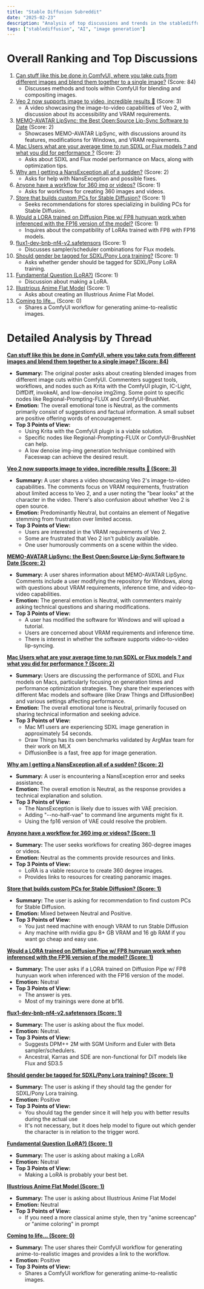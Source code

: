```yaml
---
title: "Stable Diffusion Subreddit"
date: "2025-02-23"
description: "Analysis of top discussions and trends in the stablediffusion subreddit"
tags: ["stablediffusion", "AI", "image generation"]
---
```


# Overall Ranking and Top Discussions
1.  [Can stuff like this be done in ComfyUI, where you take cuts from different images and blend them together to a single image?](https://www.reddit.com/gallery/1iwhrjm) (Score: 84)
    *   Discusses methods and tools within ComfyUI for blending and compositing images.
2.  [Veo 2 now supports image to video, incredible results 🤯](https://v.redd.it/ubmwdou2cyke1) (Score: 3)
    *   A video showcasing the image-to-video capabilities of Veo 2, with discussion about its accessibility and VRAM requirements.
3.  [MEMO-AVATAR LipSync: the Best Open:Source Lip-Sync Software to Date](https://v.redd.it/al1j90wb4yke1) (Score: 2)
    *   Showcases MEMO-AVATAR LipSync, with discussions around its features, modifications for Windows, and VRAM requirements.
4.  [Mac Users what are your average time to run SDXL or Flux models ? and what you did for performance ?](https://www.reddit.com/r/StableDiffusion/comments/1iwi79d/mac_users_what_are_your_average_time_to_run_sdxl/) (Score: 2)
    *   Asks about SDXL and Flux model performance on Macs, along with optimization tips.
5.  [Why am I getting a NansException all of a sudden?](https://www.reddit.com/r/StableDiffusion/comments/1iwjzii/why_am_i_getting_a_nansexception_all_of_a_sudden/) (Score: 2)
    *   Asks for help with NansException and possible fixes.
6.  [Anyone have a workflow for 360 img or videos?](https://www.reddit.com/r/StableDiffusion/comments/1iwhjy9/anyone_have_a_workflow_for_360_img_or_videos/) (Score: 1)
    *   Asks for workflows for creating 360 images and videos.
7.  [Store that builds custom PCs for Stable Diffusion?](https://www.reddit.com/r/StableDiffusion/comments/1iwhvy7/store_that_builds_custom_pcs_for_stable_diffusion/) (Score: 1)
    *   Seeks recommendations for stores specializing in building PCs for Stable Diffusion.
8.  [Would a LORA trained on Diffusion Pipe w/ FP8 hunyuan work when inferenced with the FP16 version of the model?](https://www.reddit.com/r/StableDiffusion/comments/1iwi04u/would_a_lora_trained_on_diffusion_pipe_w_fp8/) (Score: 1)
    *   Inquires about the compatibility of LoRAs trained with FP8 with FP16 models.
9.  [flux1-dev-bnb-nf4-v2.safetensors](https://www.reddit.com/r/StableDiffusion/comments/1iwjek2/flux1devbnbnf4v2safetensors/) (Score: 1)
    *   Discusses sampler/scheduler combinations for Flux models.
10. [Should gender be tagged for SDXL/Pony Lora training?](https://www.reddit.com/r/StableDiffusion/comments/1iwjjhl/should_gender_be_tagged_for_sdxlpony_lora_training/) (Score: 1)
    *   Asks whether gender should be tagged for SDXL/Pony LoRA training.
11. [Fundamental Question (LoRA?)](https://www.reddit.com/r/StableDiffusion/comments/1iwk0aq/fundamental_question_lora/) (Score: 1)
    *   Discussion about making a LoRA.
12. [Illustrious Anime Flat Model](https://www.reddit.com/r/StableDiffusion/comments/1iwk956/illustrious_anime_flat_model/) (Score: 1)
    *   Asks about creating an Illustrious Anime Flat Model.
13. [Coming to life...](https://www.reddit.com/gallery/1iwkc8l) (Score: 0)
    *   Shares a ComfyUI workflow for generating anime-to-realistic images.

# Detailed Analysis by Thread
**[Can stuff like this be done in ComfyUI, where you take cuts from different images and blend them together to a single image? (Score: 84)](https://www.reddit.com/gallery/1iwhrjm)**
*  **Summary:** The original poster asks about creating blended images from different image cuts within ComfyUI. Commenters suggest tools, workflows, and nodes such as Krita with the ComfyUI plugin, IC-Light, DiffDiff, invokeAI, and low-denoise img2img. Some point to specific nodes like Regional-Prompting-FLUX and ComfyUI-BrushNet.
*  **Emotion:** The overall emotional tone is Neutral, as the comments primarily consist of suggestions and factual information. A small subset are positive offering words of encouragement.
*  **Top 3 Points of View:**
    *   Using Krita with the ComfyUI plugin is a viable solution.
    *   Specific nodes like Regional-Prompting-FLUX or ComfyUI-BrushNet can help.
    *   A low denoise img-img generation technique combined with Faceswap can achieve the desired result.

**[Veo 2 now supports image to video, incredible results 🤯 (Score: 3)](https://v.redd.it/ubmwdou2cyke1)**
*  **Summary:** A user shares a video showcasing Veo 2's image-to-video capabilities. The comments focus on VRAM requirements, frustration about limited access to Veo 2, and a user noting the "bear looks" at the character in the video. There's also confusion about whether Veo 2 is open source.
*  **Emotion:** Predominantly Neutral, but contains an element of Negative stemming from frustration over limited access.
*  **Top 3 Points of View:**
    *   Users are interested in the VRAM requirements of Veo 2.
    *   Some are frustrated that Veo 2 isn't publicly available.
    *   One user humorously comments on a scene within the video.

**[MEMO-AVATAR LipSync: the Best Open:Source Lip-Sync Software to Date (Score: 2)](https://v.redd.it/al1j90wb4yke1)**
*  **Summary:** A user shares information about MEMO-AVATAR LipSync. Comments include a user modifying the repository for Windows, along with questions about VRAM requirements, inference time, and video-to-video capabilities.
*  **Emotion:** The general emotion is Neutral, with commenters mainly asking technical questions and sharing modifications.
*  **Top 3 Points of View:**
    *   A user has modified the software for Windows and will upload a tutorial.
    *   Users are concerned about VRAM requirements and inference time.
    *   There is interest in whether the software supports video-to-video lip-syncing.

**[Mac Users what are your average time to run SDXL or Flux models ? and what you did for performance ? (Score: 2)](https://www.reddit.com/r/StableDiffusion/comments/1iwi79d/mac_users_what_are_your_average_time_to_run_sdxl/)**
*  **Summary:** Users are discussing the performance of SDXL and Flux models on Macs, particularly focusing on generation times and performance optimization strategies. They share their experiences with different Mac models and software (like Draw Things and DiffusionBee) and various settings affecting performance.
*  **Emotion:** The overall emotional tone is Neutral, primarily focused on sharing technical information and seeking advice.
*  **Top 3 Points of View:**
    *   Mac M1 users are experiencing SDXL image generation in approximately 54 seconds.
    *   Draw Things has its own benchmarks validated by ArgMax team for their work on MLX
    *   DiffusionBee is a fast, free app for image generation.

**[Why am I getting a NansException all of a sudden? (Score: 2)](https://www.reddit.com/r/StableDiffusion/comments/1iwjzii/why_am_i_getting_a_nansexception_all_of_a_sudden/)**
*  **Summary:** A user is encountering a NansException error and seeks assistance.
*  **Emotion:** The overall emotion is Neutral, as the response provides a technical explanation and solution.
*  **Top 3 Points of View:**
    *   The NansException is likely due to issues with VAE precision.
    *   Adding "--no-half-vae" to command line arguments might fix it.
    *   Using the fp16 version of VAE could resolve the problem.

**[Anyone have a workflow for 360 img or videos? (Score: 1)](https://www.reddit.com/r/StableDiffusion/comments/1iwhjy9/anyone_have_a_workflow_for_360_img_or_videos/)**
*  **Summary:** The user seeks workflows for creating 360-degree images or videos.
*  **Emotion:** Neutral as the comments provide resources and links.
*  **Top 3 Points of View:**
    *   LoRA is a viable resource to create 360 degree images.
    *   Provides links to resources for creating panoramic images.

**[Store that builds custom PCs for Stable Diffusion? (Score: 1)](https://www.reddit.com/r/StableDiffusion/comments/1iwhvy7/store_that_builds_custom_pcs_for_stable_diffusion/)**
*  **Summary:** The user is asking for recommendation to find custom PCs for Stable Diffusion.
*  **Emotion:** Mixed between Neutral and Positive.
*  **Top 3 Points of View:**
    *   You just need machine with enough VRAM to run Stable Diffusion
    *   Any machine with nvidia gpu 8+ GB VRAM and 16 gb RAM if you want go cheap and easy use.

**[Would a LORA trained on Diffusion Pipe w/ FP8 hunyuan work when inferenced with the FP16 version of the model? (Score: 1)](https://www.reddit.com/r/StableDiffusion/comments/1iwi04u/would_a_lora_trained_on_diffusion_pipe_w_fp8/)**
*  **Summary:** The user asks if a LORA trained on Diffusion Pipe w/ FP8 hunyuan work when inferenced with the FP16 version of the model.
*  **Emotion:** Neutral
*  **Top 3 Points of View:**
    *   The answer is yes.
    *   Most of my trainings were done at bf16.

**[flux1-dev-bnb-nf4-v2.safetensors (Score: 1)](https://www.reddit.com/r/StableDiffusion/comments/1iwjek2/flux1devbnbnf4v2safetensors/)**
*  **Summary:** The user is asking about the flux model.
*  **Emotion:** Neutral.
*  **Top 3 Points of View:**
    *   Suggests DPM++ 2M with SGM Uniform and Euler with Beta sampler/schedulers.
    *   Ancestral, Karras and SDE are non-functional for DiT models like Flux and SD3.5

**[Should gender be tagged for SDXL/Pony Lora training? (Score: 1)](https://www.reddit.com/r/StableDiffusion/comments/1iwjjhl/should_gender_be_tagged_for_sdxlpony_lora_training/)**
*  **Summary:** The user is asking if they should tag the gender for SDXL/Pony Lora training.
*  **Emotion:** Positive
*  **Top 3 Points of View:**
    *   You should tag the gender since it will help you with better results during the actual use
    *   It's not necessary, but it does help model to figure out which gender the character is in relation to the trigger word.

**[Fundamental Question (LoRA?) (Score: 1)](https://www.reddit.com/r/StableDiffusion/comments/1iwk0aq/fundamental_question_lora/)**
*  **Summary:** The user is asking about making a LoRA
*  **Emotion:** Neutral
*  **Top 3 Points of View:**
    *   Making a LoRA is probably your best bet.

**[Illustrious Anime Flat Model (Score: 1)](https://www.reddit.com/r/StableDiffusion/comments/1iwk956/illustrious_anime_flat_model/)**
*  **Summary:** The user is asking about Illustrious Anime Flat Model
*  **Emotion:** Neutral
*  **Top 3 Points of View:**
    *   If you need a more classical anime style, then try "anime screencap" or "anime coloring" in prompt

**[Coming to life... (Score: 0)](https://www.reddit.com/gallery/1iwkc8l)**
*  **Summary:** The user shares their ComfyUI workflow for generating anime-to-realistic images and provides a link to the workflow.
*  **Emotion:** Positive
*  **Top 3 Points of View:**
    *   Shares a ComfyUI workflow for generating anime-to-realistic images.
